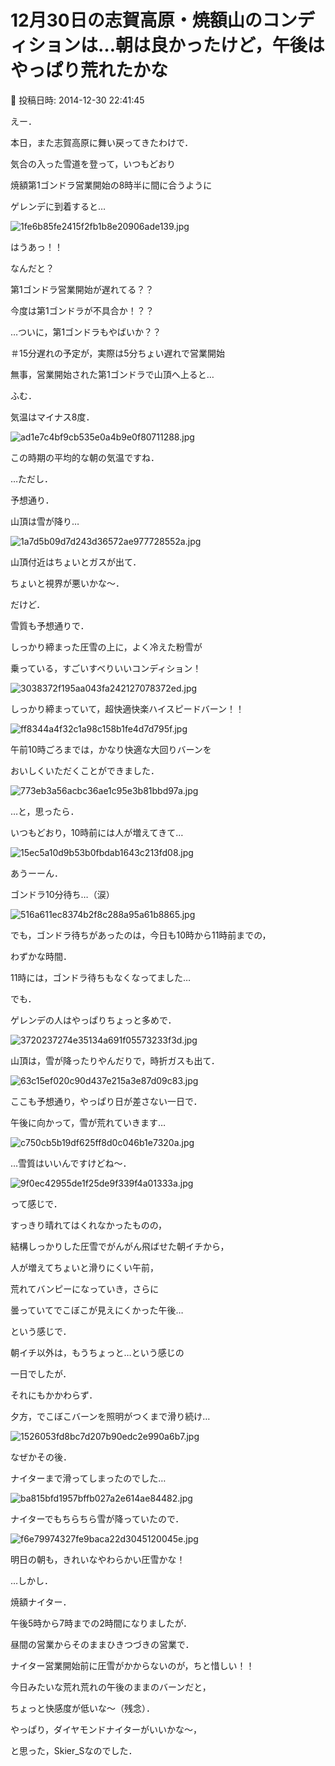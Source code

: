 # 12月30日の志賀高原・焼額山のコンディションは…朝は良かったけど，午後はやっぱり荒れたかな

📅 投稿日時: 2014-12-30 22:41:45

えー．


本日，また志賀高原に舞い戻ってきたわけで．





気合の入った雪道を登って，いつもどおり


焼額第1ゴンドラ営業開始の8時半に間に合うように


ゲレンデに到着すると…




![1fe6b85fe2415f2fb1b8e20906ade139.jpg](images/1fe6b85fe2415f2fb1b8e20906ade139.jpg)




はうあっ！！


なんだと？


第1ゴンドラ営業開始が遅れてる？？


今度は第1ゴンドラが不具合か！？？


…ついに，第1ゴンドラもやばいか？？


＃15分遅れの予定が，実際は5分ちょい遅れで営業開始





無事，営業開始された第1ゴンドラで山頂へ上ると…


ふむ．


気温はマイナス8度．




![ad1e7c4bf9cb535e0a4b9e0f80711288.jpg](images/ad1e7c4bf9cb535e0a4b9e0f80711288.jpg)




この時期の平均的な朝の気温ですね．





…ただし．


予想通り．


山頂は雪が降り…




![1a7d5b09d7d243d36572ae977728552a.jpg](images/1a7d5b09d7d243d36572ae977728552a.jpg)




山頂付近はちょいとガスが出て．


ちょいと視界が悪いかな～．





だけど．


雪質も予想通りで．


しっかり締まった圧雪の上に，よく冷えた粉雪が


乗っている，すごいすべりいいコンディション！




![3038372f195aa043fa242127078372ed.jpg](images/3038372f195aa043fa242127078372ed.jpg)




しっかり締まっていて，超快適快楽ハイスピードバーン！！




![ff8344a4f32c1a98c158b1fe4d7d795f.jpg](images/ff8344a4f32c1a98c158b1fe4d7d795f.jpg)




午前10時ごろまでは，かなり快適な大回りバーンを


おいしくいただくことができました．




![773eb3a56acbc36ae1c95e3b81bbd97a.jpg](images/773eb3a56acbc36ae1c95e3b81bbd97a.jpg)







…と，思ったら．


いつもどおり，10時前には人が増えてきて…




![15ec5a10d9b53b0fbdab1643c213fd08.jpg](images/15ec5a10d9b53b0fbdab1643c213fd08.jpg)




あうーーん．


ゴンドラ10分待ち…（涙）




![516a611ec8374b2f8c288a95a61b8865.jpg](images/516a611ec8374b2f8c288a95a61b8865.jpg)




でも，ゴンドラ待ちがあったのは，今日も10時から11時前までの，


わずかな時間．


11時には，ゴンドラ待ちもなくなってました…





でも．


ゲレンデの人はやっぱりちょっと多めで．




![3720237274e35134a691f05573233f3d.jpg](images/3720237274e35134a691f05573233f3d.jpg)




山頂は，雪が降ったりやんだりで，時折ガスも出て．




![63c15ef020c90d437e215a3e87d09c83.jpg](images/63c15ef020c90d437e215a3e87d09c83.jpg)




ここも予想通り，やっぱり日が差さない一日で．


午後に向かって，雪が荒れていきます…




![c750cb5b19df625ff8d0c046b1e7320a.jpg](images/c750cb5b19df625ff8d0c046b1e7320a.jpg)




…雪質はいいんですけどね～．




![9f0ec42955de1f25de9f339f4a01333a.jpg](images/9f0ec42955de1f25de9f339f4a01333a.jpg)







って感じで．


すっきり晴れてはくれなかったものの，


結構しっかりした圧雪でがんがん飛ばせた朝イチから，


人が増えてちょいと滑りにくい午前，


荒れてバンピーになっていき，さらに


曇っていてでこぼこが見えにくかった午後…


という感じで．


朝イチ以外は，もうちょっと…という感じの


一日でしたが．


それにもかかわらず．


夕方，でこぼこバーンを照明がつくまで滑り続け…




![1526053fd8bc7d207b90edc2e990a6b7.jpg](images/1526053fd8bc7d207b90edc2e990a6b7.jpg)







なぜかその後．


ナイターまで滑ってしまったのでした…




![ba815bfd1957bffb027a2e614ae84482.jpg](images/ba815bfd1957bffb027a2e614ae84482.jpg)




ナイターでもちらちら雪が降っていたので．




![f6e79974327fe9baca22d3045120045e.jpg](images/f6e79974327fe9baca22d3045120045e.jpg)




明日の朝も，きれいなやわらかい圧雪かな！





…しかし．


焼額ナイター．


午後5時から7時までの2時間になりましたが．


昼間の営業からそのままひきつづきの営業で．


ナイター営業開始前に圧雪がかからないのが，ちと惜しい！！


今日みたいな荒れ荒れの午後のままのバーンだと，


ちょっと快感度が低いな～（残念）．


やっぱり，ダイヤモンドナイターがいいかな～，


と思った，Skier_Sなのでした．
